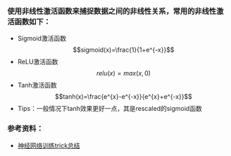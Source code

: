 ### 使用非线性激活函数来捕捉数据之间的非线性关系，常用的非线性激活函数如下：
- Sigmoid激活函数
  $$sigmoid(x)=\frac{1}{1+e^{-x}}$$
- ReLU激活函数
  $$relu(x)=max(x,0)$$
- Tanh激活函数
  $$tanh(x)=\frac{e^{x}-e^{-x}}{e^{x}+e^{-x}}$$
- Tips：一般情况下tanh效果更好一点，其是rescaled的sigmoid函数

### 参考资料：
- [神经网络训练trick总结](https://mp.weixin.qq.com/s/QfSzmQT1XcZGphrD-z0qKA)

  
